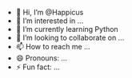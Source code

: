 - 👋 Hi, I’m @Happicus
- 👀 I’m interested in ...
- 🌱 I’m currently learning Python
- 💞️ I’m looking to collaborate on ...
- 📫 How to reach me ...
- 😄 Pronouns: ...
- ⚡ Fun fact: ...

<!---
Happicus/Happicus is a ✨ special ✨ repository because its `README.md` (this file) appears on your GitHub profile.
You can click the Preview link to take a look at your changes.
--->

